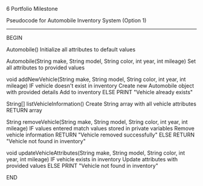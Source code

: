 6 Portfolio Milestone

Pseudocode for Automobile Inventory System (Option 1)

______________________

BEGIN

Automobile()
    Initialize all attributes to default values

Automobile(String make, String model, String color, int year, int mileage)
    Set all attributes to provided values

void addNewVehicle(String make, String model, String color, int year, int mileage)
    IF vehicle doesn't exist in inventory
        Create new Automobile object with provided details
        Add to inventory
    ELSE
        PRINT "Vehicle already exists"

String[] listVehicleInformation()
    Create String array with all vehicle attributes
    RETURN array

String removeVehicle(String make, String model, String color, int year, int mileage)
    IF values entered match values stored in private variables
        Remove vehicle information
        RETURN "Vehicle removed successfully"
    ELSE
        RETURN "Vehicle not found in inventory"

void updateVehicleAttributes(String make, String model, String color, int year, int mileage)
    IF vehicle exists in inventory
        Update attributes with provided values
    ELSE
        PRINT "Vehicle not found in inventory"

END